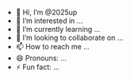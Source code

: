 - 👋 Hi, I’m @2025up
- 👀 I’m interested in ...
- 🌱 I’m currently learning ...
- 💞️ I’m looking to collaborate on ...
- 📫 How to reach me ...
- 😄 Pronouns: ...
- ⚡ Fun fact: ...

<!---
2025up/2025up is a ✨ special ✨ repository because its `README.md` (this file) appears on your GitHub profile.
You can click the Preview link to take a look at your changes.
--->
